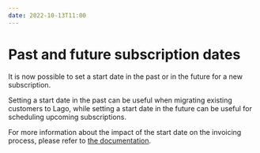 ```yaml
---
date: 2022-10-13T11:00
---
```


# Past and future subscription dates
It is now possible to set a start date in the past or in the future for a new subscription.

Setting a start date in the past can be useful when migrating existing customers to Lago, while setting a start date in the future can be useful for scheduling upcoming subscriptions.

For more information about the impact of the start date on the invoicing process, please refer to [the documentation](../docs/guide/plans/subscription#subscription-date).